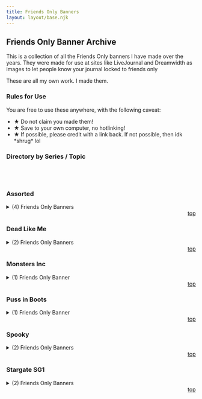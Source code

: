 ```yaml
---
title: Friends Only Banners
layout: layout/base.njk
---
```


## Friends Only Banner Archive

<div class="textbox">

This is a collection of all the Friends Only banners I have made over the years. They were made for use at sites like LiveJournal and Dreamwidth as images to let people know your journal locked to friends only 

These are all my own work. I made them. 

### Rules for Use 

You are free to use these anywhere, with the following caveat: 

<ul style="padding-left:20px;">
  <li><strong>&#9733;</strong> Do not claim you made them!</li>
  <li><strong>&#9733;</strong> Save to your own computer, no hotlinking! </li>
  <li><strong>&#9733;</strong> If possible, please credit with a link back. If not possible, then idk *shrug* lol</li>
</ul>

<h3 id="directory">Directory by Series / Topic</h3>

<div id="toc" style="padding:20px;"></div>

<div class="textbox">
  <h3 id="foassorted">Assorted</h3>

  <details>
  <summary> (4) Friends Only Banners</summary>
    <img src="/images/FriendsOnly/battyFO.jpg" alt="Friends Only Banner with bats">
    <img src="/images/FriendsOnly/FOnoose.jpg" alt="Friends Only Banner with Noose">
    <img src="/images/FriendsOnly/FOrobots.gif" alt="Friends Only Banner with a Robot">
    <img src="/images/FriendsOnly/FO1.png" alt="Friends Only Banner with text">
  </details>
<div style="text-align: right;"><a href="#top">top <i class="arrow up"></i></a></div>
  </div>

<div class="textbox">
      <h3 id="deadlikeme">Dead Like Me</h3>
      <p></p>
      <details>
      <summary> (2) Friends Only Banners</summary>
        <img src="/images/FriendsOnly/reapersonly.jpg" alt="Dead Like Me tv show Friends Only Banner with death figure">
        <img src="/images/FriendsOnly/reggiefonly.jpg" alt="Dead Like Me tv show Friends Only Banner with Reggice character">
      </details>
<div style="text-align: right;"><a href="#top">top <i class="arrow up"></i></a></div>
  </div>
  <div class="textbox">
        <h3 id="monstersinc">Monsters Inc</h3>
        <details>
        <summary> (1) Friends Only Banner</summary>
          <img src="/images/FriendsOnly/FOsully.jpg" alt="Monsters Inc Friends Only Banner with Sully character">
        </details>
<div style="text-align: right;"><a href="#top">top <i class="arrow up"></i></a></div>
        </div>
  <div class="textbox">
          <h3 id="pussinboots">Puss in Boots</h3>
          <p></p>
          <details>
          <summary> (1) Friends Only Banner</summary>
            <img src="/images/FriendsOnly/FOpussboots.jpg" alt="Friends Only Banner with Puss in Boots">
          </details>
<div style="text-align: right;"><a href="#top">top <i class="arrow up"></i></a></div>
          </div>

<div class="textbox">
        <h3 id="spooky">Spooky</h3>
        <p></p>
        <details>
        <summary> (2) Friends Only Banners</summary>
          <img src="/images/FriendsOnly/ghostFO.gif" alt="Friends Only banner with ghosts">
          <img src="/images/FriendsOnly/ghostNFO.gif" alt="Friends Only banner with ghosts">
        </details>
<div style="text-align: right;"><a href="#top">top <i class="arrow up"></i></a></div>
        </div>

  <div class="textbox">
    <h3 id="stargate">Stargate SG1</h3>
    <p></p>
    <details>
    <summary> (2) Friends Only Banners</summary>
      <img src="/images/FriendsOnly/sg1friendsonly.jpg" alt="friends only banner with starate sg1 team">
      <img src="/images/FriendsOnly/sg1men.jpg" alt="stargate friends only banner with Tealc, Jack and Daniel">
    </details>
<div style="text-align: right;"><a href="#top">top <i class="arrow up"></i></a></div>
    </div>

<!-- Template
  <div class="textbox">
    <h3 id=""></h3>
    <p></p>
    <details>
    <summary> (1) Icon</summary>
      <img src="/images/100x100">
    </details>
    <div style="text-align: right;"><a href="#top">top <i class="arrow up"></i></a></div>
    </div>
-->
</div>